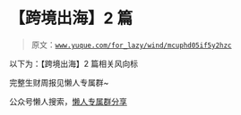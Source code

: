 # 【跨境出海】2 篇

> 原文：[`www.yuque.com/for_lazy/wind/mcuphd05if5y2hzc`](https://www.yuque.com/for_lazy/wind/mcuphd05if5y2hzc)

以下为：【跨境出海】2 篇相关风向标

完整生财周报见懒人专属群~

公众号懒人搜索，[懒人专属群分享](https://lazybook.fun/#/blog/group)